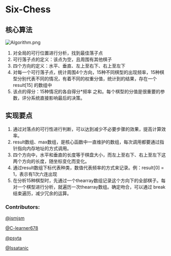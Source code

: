 # Six-Chess
## 核心算法
![Algorithm.png](https://i.loli.net/2020/04/15/pAsrfGjTShEPXUK.png)
1. 对全局的可行位置进行分析，找到最佳落子点
2. 可行落子点的定义：该点为空，且周围有其他棋子
3. 四个方向的定义：水平、垂直、左上至右下、右上至左下
4. 对每一个可行落子点，统计周围4个方向，15种不同棋型的出现频率，15种棋型分别代表不同的情况，有着不同的权重分值，统计到的结果，存在一个 result[15] 的数组中
5. 该点的得分：15种情况的各自得分*频率 之和。每个棋型的分值是很重要的参数，评分系统直接影响最后的决策。

## 实现要点
1. 通过对落点的可行性进行判断，可以达到减少不必要步骤的效果，提高计算效率。
2. result数组、max数组，是核心函数中一直维护的数组，每次调用都要通过指针指向内存地址的方式调用。
3. 四个方向中，水平和垂直的长度等于棋盘大小，而左上至右下、右上至左下这两个方向的长度，随坐标变化而变化。
4. 通过result数组下标代表种类，数值代表频率的方式来记录。例：result[0] = 1，表示有1次六连出现
5. 在分析15种棋型时，先通过一个thearray数组记录这个方向下的全部棋子。每对一个棋型进行分析，就遍历一次thearray数组。确定吻合，可以通过 break 结束遍历，减少冗余的运算。



### Contributors:
[@jsmjsm](https://github.com/jsmjsm) 

[@C-learner678](https://github.com/C-learner678) 

[@psyta](https://github.com/psyta) 

[@Issatanic](https://github.com/Issatanic) 



